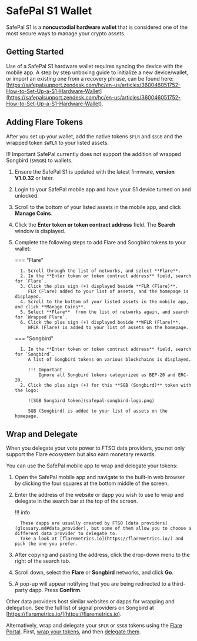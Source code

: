 # SafePal S1 Wallet

SafePal S1 is a **noncustodial hardware wallet** that is considered one of the most secure ways to manage your crypto assets.

## Getting Started

Use of a SafePal S1 hardware wallet requires syncing the device with the mobile app.
A step by step unboxing guide to initialize a new device/wallet, or import an existing one from a recovery phrase, can be found here: [https://safepalsupport.zendesk.com/hc/en-us/articles/360046051752-How-to-Set-Up-a-S1-Hardware-Wallet](https://safepalsupport.zendesk.com/hc/en-us/articles/360046051752-How-to-Set-Up-a-S1-Hardware-Wallet).

## Adding Flare Tokens

After you set up your wallet, add the native tokens `$FLR` and `$SGB` and the wrapped token `$WFLR` to your listed assets.

!!! Important
    SafePal currently does not support the addition of wrapped Songbird (`$WSGB`) to wallets.

1. Ensure the SafePal S1 is updated with the latest firmware, **version V1.0.32** or later.
2. Login to your SafePal mobile app and have your S1 device turned on and unlocked.
3. Scroll to the bottom of your listed assets in the mobile app, and click **Manage Coins**.
4. Click the **Enter token or token contract address** field.
   The **Search** window is displayed.
5. Complete the following steps to add Flare and Songbird tokens to your wallet:

    === "Flare"

         1. Scroll through the list of networks, and select **Flare**.
         2. In the **Enter token or token contract address** field, search for `Flare`.
         3. Click the plus sign (+) displayed beside **FLR (Flare)**.
            FLR (Flare) added to your list of assets, and the homepage is displayed.
         4. Scroll to the bottom of your listed assets in the mobile app, and click **Manage Coins**.
         5. Select **Flare**  from the list of networks again, and search for `Wrapped Flare`.
         6. Click the plus sign (+) displayed beside **WFLR (Flare)**.
            WFLR (Flare) is added to your list of assets on the homepage.

    === "Songbird"

         1. In the **Enter token or token contract address** field, search for `Songbird`.
            A list of Songbird tokens on various blockchains is displayed.

            !!! Important
                Ignore all Songbird tokens categorized as BEP-20 and ERC-20.
         2. Click the plus sign (+) for this **SGB (Songbird)** token with the logo:

            ![SGB Songbird token](safepal-songbird-logo.png)

            SGB (Songbird) is added to your list of assets on the homepage.

## Wrap and Delegate

When you delegate your vote power to FTSO data providers, you not only support the Flare ecosystem but also earn monetary rewards.

You can use the SafePal mobile app to wrap and delegate your tokens:

1. Open the SafePal mobile app and navigate to the built-in web browser by clicking the four squares at the bottom middle of the screen.
2. Enter the address of the website or dapp you wish to use to wrap and delegate in the search bar at the top of the screen.

    !!! info

         These dapps are usually created by FTSO [data providers](glossary.md#data_provider), but some of them allow you to choose a different data provider to delegate to.
         Take a look at [flaremetrics.io](https://flaremetrics.io/) and pick the one you prefer.

3. After copying and pasting the address, click the drop-down menu to the right of the search tab.
4. Scroll down, select the **Flare** or **Songbird** networks, and click **Go**.
5. A pop-up will appear notifying that you are being redirected to a third-party dapp. Press **Confirm**.

Other data providers host similar websites or dapps for wrapping and delegation.
See the full list of signal providers on Songbird at [https://flaremetrics.io/](https://flaremetrics.io).

Alternatively, wrap and delegate your `$FLR` or `$SGB` tokens using the [Flare Portal](https://portal.flare.network/). First, [wrap your tokens](../wrapping-tokens.md), and then [delegate them](../delegation/managing-delegations.md#delegating-your-vote-power).
